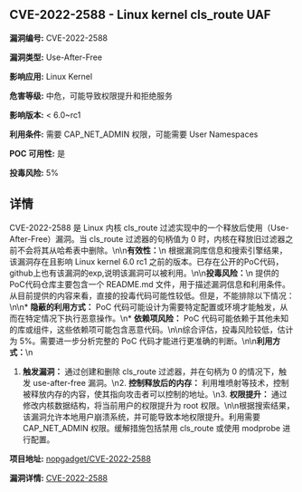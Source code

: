 ## CVE-2022-2588 - Linux kernel cls_route UAF

**漏洞编号:** CVE-2022-2588

**漏洞类型:** Use-After-Free

**影响应用:** Linux Kernel

**危害等级:** 中危，可能导致权限提升和拒绝服务

**影响版本:** < 6.0~rc1

**利用条件:** 需要 CAP_NET_ADMIN 权限，可能需要 User Namespaces

**POC 可用性:** 是

**投毒风险:** 5%

## 详情

CVE-2022-2588 是 Linux 内核 cls_route 过滤实现中的一个释放后使用（Use-After-Free）漏洞。当 cls_route 过滤器的句柄值为 0 时，内核在释放旧过滤器之前不会将其从哈希表中删除。\n\n**有效性：**\n
根据漏洞库信息和搜索引擎结果，该漏洞存在且影响 Linux kernel 6.0 rc1 之前的版本。已存在公开的PoC代码，github上也有该漏洞的exp,说明该漏洞可以被利用。\n\n**投毒风险：**\n
提供的PoC代码仓库主要包含一个 README.md 文件，用于描述漏洞信息和利用条件。从目前提供的内容来看，直接的投毒代码可能性较低。但是，不能排除以下情况：\n\n*   **隐蔽的利用方式：** PoC 代码可能设计为需要特定配置或环境才能触发，从而在特定情况下执行恶意操作。\n*   **依赖项风险：** PoC 代码可能依赖于其他未知的库或组件，这些依赖项可能包含恶意代码。\n\n综合评估，投毒风险较低，估计为 5%。需要进一步分析完整的 PoC 代码才能进行更准确的判断。\n\n**利用方式：**\n
1.  **触发漏洞：** 通过创建和删除 cls_route 过滤器，并在句柄为 0 的情况下，触发 use-after-free 漏洞。\n2.  **控制释放后的内存：** 利用堆喷射等技术，控制被释放内存的内容，使其指向攻击者可以控制的地址。\n3.  **权限提升：** 通过修改内核数据结构，将当前用户的权限提升为 root 权限。\n\n根据搜索结果，该漏洞允许本地用户崩溃系统，并可能导致本地权限提升。利用需要 CAP_NET_ADMIN 权限。缓解措施包括禁用 cls_route 或使用 modprobe 进行配置。

**项目地址:** [nopgadget/CVE-2022-2588](https://github.com/nopgadget/CVE-2022-2588)

**漏洞详情:** [CVE-2022-2588](https://nvd.nist.gov/vuln/detail/CVE-2022-2588)